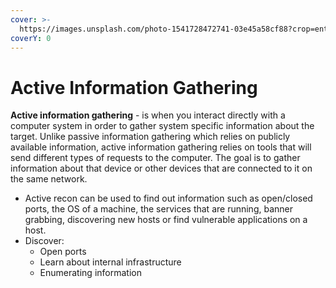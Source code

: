```yaml
---
cover: >-
  https://images.unsplash.com/photo-1541728472741-03e45a58cf88?crop=entropy&cs=tinysrgb&fm=jpg&ixid=MnwxOTcwMjR8MHwxfHNlYXJjaHwzfHxoYWNraW5nfGVufDB8fHx8MTY2NzQ3MjAyMA&ixlib=rb-4.0.3&q=80
coverY: 0
---
```


# Active Information Gathering



**Active information gathering** - is when you interact directly with a computer system in order to gather system specific information about the target. Unlike passive information gathering which relies on publicly available information, active information gathering relies on tools that will send different types of requests to the computer. The goal is to gather information about that device or other devices that are connected to it on the same network.

* Active recon can be used to find out information such as open/closed ports, the OS of a machine, the services that are running, banner grabbing, discovering new hosts or find vulnerable applications on a host.
* Discover:
  * Open ports
  * Learn about internal infrastructure
  * Enumerating information
